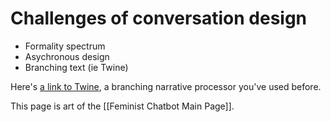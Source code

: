 # Challenges of conversation design

- Formality spectrum
- Asychronous design
- Branching text (ie Twine)

Here's [a link to Twine](https://twinery.org/), a branching narrative processor you've used before.

This page is art of the [[Feminist Chatbot Main Page]].